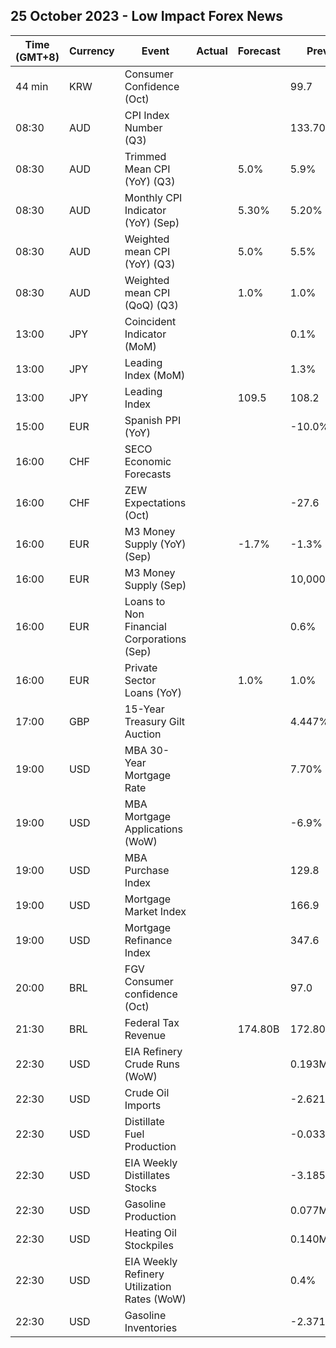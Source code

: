 ## 25 October 2023 - Low Impact Forex News

| Time (GMT+8) | Currency | Event | Actual | Forecast | Previous |
|------|----------|-------|--------|----------|----------|
| 44 min | KRW | Consumer Confidence (Oct) |  |  | 99.7 |
| 08:30 | AUD | CPI Index Number (Q3) |  |  | 133.70 |
| 08:30 | AUD | Trimmed Mean CPI (YoY) (Q3) |  | 5.0% | 5.9% |
| 08:30 | AUD | Monthly CPI Indicator (YoY) (Sep) |  | 5.30% | 5.20% |
| 08:30 | AUD | Weighted mean CPI (YoY) (Q3) |  | 5.0% | 5.5% |
| 08:30 | AUD | Weighted mean CPI (QoQ) (Q3) |  | 1.0% | 1.0% |
| 13:00 | JPY | Coincident Indicator (MoM) |  |  | 0.1% |
| 13:00 | JPY | Leading Index (MoM) |  |  | 1.3% |
| 13:00 | JPY | Leading Index |  | 109.5 | 108.2 |
| 15:00 | EUR | Spanish PPI (YoY) |  |  | -10.0% |
| 16:00 | CHF | SECO Economic Forecasts |  |  |  |
| 16:00 | CHF | ZEW Expectations (Oct) |  |  | -27.6 |
| 16:00 | EUR | M3 Money Supply (YoY) (Sep) |  | -1.7% | -1.3% |
| 16:00 | EUR | M3 Money Supply (Sep) |  |  | 10,000,000.0M |
| 16:00 | EUR | Loans to Non Financial Corporations (Sep) |  |  | 0.6% |
| 16:00 | EUR | Private Sector Loans (YoY) |  | 1.0% | 1.0% |
| 17:00 | GBP | 15-Year Treasury Gilt Auction |  |  | 4.447% |
| 19:00 | USD | MBA 30-Year Mortgage Rate |  |  | 7.70% |
| 19:00 | USD | MBA Mortgage Applications (WoW) |  |  | -6.9% |
| 19:00 | USD | MBA Purchase Index |  |  | 129.8 |
| 19:00 | USD | Mortgage Market Index |  |  | 166.9 |
| 19:00 | USD | Mortgage Refinance Index |  |  | 347.6 |
| 20:00 | BRL | FGV Consumer confidence (Oct) |  |  | 97.0 |
| 21:30 | BRL | Federal Tax Revenue |  | 174.80B | 172.80B |
| 22:30 | USD | EIA Refinery Crude Runs (WoW) |  |  | 0.193M |
| 22:30 | USD | Crude Oil Imports |  |  | -2.621M |
| 22:30 | USD | Distillate Fuel Production |  |  | -0.033M |
| 22:30 | USD | EIA Weekly Distillates Stocks |  |  | -3.185M |
| 22:30 | USD | Gasoline Production |  |  | 0.077M |
| 22:30 | USD | Heating Oil Stockpiles |  |  | 0.140M |
| 22:30 | USD | EIA Weekly Refinery Utilization Rates (WoW) |  |  | 0.4% |
| 22:30 | USD | Gasoline Inventories |  |  | -2.371M |

